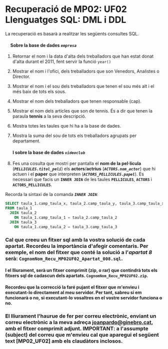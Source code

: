 # Recuperació de MP02: UF02 Llenguatges SQL: DML i DDL

La recuperació es basarà a realitzar les següents consultes SQL.

#### &nbsp;&nbsp;&nbsp;&nbsp;&nbsp;Sobre la base de dades ***```empresa```***

1. Retornar el nom i la data d'alta dels treballadors que han estat donat d'alta durant el 2011, fent servir la funció ```year()```
1. Mostrar el nom i l'ofici, dels treballadors que son Venedors, Analistes o Director.
1. Mostrar el nom i el sou dels treballadors que tenen el sou més alt i el més baix de tots els sous.
1. Mostrar el nom dels treballadors que tenen responsable (cap).
1. Mostrar el nom dels articles que son de tennis. És a dir que tenen la paraula **tennis** a la seva descripció.
1. Mostra totes les taules que hi ha a la base de dades.
1. Mostra la suma del sou de tots els treballadors agrupats per departament.

    #### I sobre la base de dades ***```videoclub```***
1. Fes una cosulta que mostri per pantalla el **nom de la pel·lícula** (***```PELLICULES.titol_peli```***) els **actors**/**actrius** (***```ACTORS.nom_actor```***) que hi actuen i el **paper** que interpreten (***```ACTORS_PELLICULES.papel```***). Es necessari que facis un **```INNER JOIN```** de les taules **```PELLICULES```**, **```ACTORS```** i **```ACTORS_PELLICULES```**.

Recorda la sintaxi de la comanda ***```INNER JOIN```***:

```sql
SELECT taula_1.camp_taula_x, taula_2.camp_taula_y, taula_3.camp_taula_x, ...
FROM taula_1
  JOIN taula_2
    ON taula_1.camp_taula_1 = taula_2.camp_taula_2
  JOIN taula_3
    ON taula_1.camp_taula_2 = taula_3.camp_taula_3
```

### Cal que creeu un fitxer sql amb la vostra solució de cada apartat. Recordeu la importància d'afegir comentaris. Per exemple, el nom del fitxer que conté la solució a l'***apartat 8*** serà: ```CognomNom_Recu_MP02UF02_Apartat_008.sql```.
#### I el lliurament, serà un fitxer comprimit (zip, o rar) que contindrà tots els fitxers sql de cadascun dels apartats. ```CognomNom_Recu_MP02UF02.zip```.
#### Recordeu que la correcció la faré pujant el fitxer que m'envieu i executant-lo directament al meu servidor. Per tant, sabreu si em funcionarà o no, si executant-lo vosaltres en el vostre servidor funciona o no.

### El lliurament l'haurue de fer per correu electrònic, enviant un correu electrònic a la meva adreça joanpardo@ginebro.cat, amb el fitxer comprimit adjunt. IMPORTANT: a l'assumpte (subject) del correu que m'envieu cal que aparegui el següent text [MP02_UF02] amb els claudàtors inclosos.
